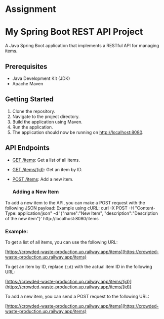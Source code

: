 # Assignment


# My Spring Boot REST API Project

A Java Spring Boot application that implements a RESTful API for managing items.

## Prerequisites

- Java Development Kit (JDK)
- Apache Maven

## Getting Started

1. Clone the repository.
2. Navigate to the project directory.
3. Build the application using Maven.
4. Run the application.
5. The application should now be running on [http://localhost:8080](http://localhost:8080).

## API Endpoints

- [GET /items](https://crowded-waste-production.up.railway.app/items): Get a list of all items.
- [GET /items/{id}](https://crowded-waste-production.up.railway.app/items/{id}): Get an item by ID.
- [POST /items](https://crowded-waste-production.up.railway.app/items): Add a new item.

  ### Adding a New Item
To add a new item to the API, you can make a POST request with the following JSON payload:
Example using cURL:
curl -X POST -H "Content-Type: application/json" -d '{"name":"New Item", "description":"Description of the new item"}' http://localhost:8080/items


### Example:

To get a list of all items, you can use the following URL:

[https://crowded-waste-production.up.railway.app/items](https://crowded-waste-production.up.railway.app/items)

To get an item by ID, replace `{id}` with the actual item ID in the following URL:

[https://crowded-waste-production.up.railway.app/items/{id}](https://crowded-waste-production.up.railway.app/items/{id})

To add a new item, you can send a POST request to the following URL:

[https://crowded-waste-production.up.railway.app/items](https://crowded-waste-production.up.railway.app/items)




